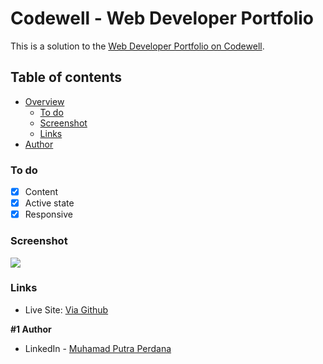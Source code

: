 # Codewell - Web Developer Portfolio

This is a solution to the [Web Developer Portfolio on Codewell](https://www.codewell.cc/challenges/web-developer-portfolio--617d4897a383e41090a3e46f).

## Table of contents

- [Overview](#overview)
  - [To do](#to-do)
  - [Screenshot](#screenshot)
  - [Links](#links)
- [Author](#author)

### To do

- [x] Content
- [x] Active state
- [x] Responsive

### Screenshot

![](https://github.com/putraprdn/web-developer-portofolio/blob/master/Design/Landing%20Page%20-%20Desktop%20View.png?raw=true)

### Links

- Live Site: [Via Github](https://putraprdn.github.io/web-developer-portfolio/)


**#1 Author**
- LinkedIn - [Muhamad Putra Perdana](https://www.linkedin.com/in/putraprdn)
